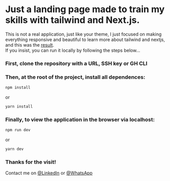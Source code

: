 # Just a landing page made to train my skills with tailwind and Next.js.

This is not a real application, just like your theme, I just focused on making everything responsive and beautiful to learn more about tailwind and nextjs, and this was the [result](https://struct-boost-tau.vercel.app/).<br>
If you insist, you can run it locally by following the steps below...

### First, clone the repository with a URL, SSH key or GH CLI

### Then, at the root of the project, install all dependences:
```bash
npm install
```
or
```bash
yarn install
```

### Finally, to view the application in the browser via localhost:
```bash
npm run dev
```
or
```bash
yarn dev
```

### Thanks for the visit! 
Contact me on 
[@LinkedIn](https://www.linkedin.com/in/joaoeduardoaj/) or
[@WhatsApp](https://wa.me/qr/MV4NC2VANIZRC1)
